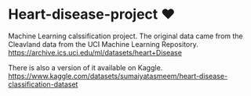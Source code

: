 # Heart-disease-project ❤️
Machine Learning calssification project.
The original data came from the Cleavland data from the UCI Machine Learning Repository. 
https://archive.ics.uci.edu/ml/datasets/heart+Disease

There is also a version of it available on Kaggle. https://www.kaggle.com/datasets/sumaiyatasmeem/heart-disease-classification-dataset
